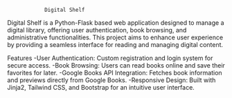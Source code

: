                 Digital Shelf
Digital Shelf is a Python-Flask based web application designed to manage a digital library, offering user authentication, book browsing, and administrative functionalities. This project aims to enhance user experience by providing a seamless interface for reading and managing digital content.


Features
-User Authentication: Custom registration and login system for secure access.
-Book Browsing: Users can read books online and save their favorites for later.
-Google Books API Integration: Fetches book information and previews directly from Google Books.
-Responsive Design: Built with Jinja2, Tailwind CSS, and Bootstrap for an intuitive user interface.
